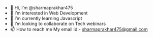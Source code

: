 - 👋 Hi, I’m @sharmaprakhar475
- 👀 I’m interested in Web Development
- 🌱 I’m currently learning Javascript
- 💞️ I’m looking to collaborate on Tech webinars
- 📫 How to reach me My email id:- sharmaprakhar475@gmail.com

<!---
sharmaprakhar475/sharmaprakhar475 is a ✨ special ✨ repository because its `README.md` (this file) appears on your GitHub profile.
You can click the Preview link to take a look at your changes.
--->
